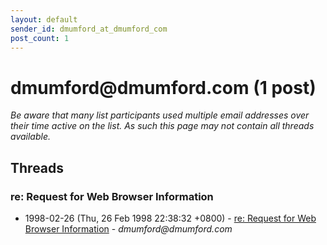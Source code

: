 ```yaml
---
layout: default
sender_id: dmumford_at_dmumford_com
post_count: 1
---
```


# dmumford<span>@</span>dmumford.com (1 post)

_Be aware that many list participants used multiple email addresses over their time active on the list. As such this page may not contain all threads available._

## Threads

### re: Request for Web Browser Information
+ 1998-02-26 (Thu, 26 Feb 1998 22:38:32 +0800) - [re: Request for Web Browser Information](/archive/1998/02/202b139a419a5e0fdcd2575522232e6968fb764f9b33c4544753ee77cbebed13) - _dmumford@dmumford.com_

